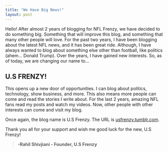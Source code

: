 ```yaml
---
title: "We Have Big News!"
layout: post
---
```


Hello! After almost 2 years of blogging for NFL Frenzy, we have decided to do something big. Something that will improve this blog, and something that many other people will love. For the past two years, I have been blogging about the latest NFL news, and it has been great ride. Although, I have always wanted to blog about something else other than football, like politics (ahem... Donald Trump). Over the years, I have gained new interests. So, as of today, we are changing our name to...
<!--more-->
## U.S FRENZY!

This opens up a new door of opportunities. I can blog about politics, technology, show business, and more. This also means more people can come and read the stories I write about. For the last 2 years, amazing NFL fans read my posts and watch my videos. Now, other people with other interests can come and visit my blog.

Once again, the blog name is U.S Frenzy. The URL is [usfrenzy.tumblr.com](usfrenzy.tumblr.com).

Thank you all for your support and wish me good luck for the new, U.S Frenzy!
> **-Rahil Shivjiani - Founder, U.S Frenzy**
